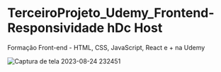 # TerceiroProjeto_Udemy_Frontend- Responsividade hDc Host
Formação Front-end - HTML, CSS, JavaScript, React e + na Udemy



![Captura de tela 2023-08-24 232451](https://github.com/GabrielaGouveia/TerceiroProjeto_Udemy_Frontend-/assets/111470667/65227817-1a8c-485e-9d04-457b3c6f1d0c)

